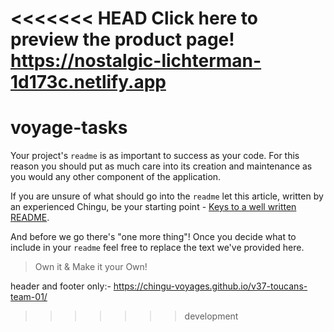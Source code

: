 <<<<<<< HEAD
Click here to preview the product page!
https://nostalgic-lichterman-1d173c.netlify.app
=======
# voyage-tasks

Your project's `readme` is as important to success as your code. For 
this reason you should put as much care into its creation and maintenance
as you would any other component of the application.

If you are unsure of what should go into the `readme` let this article,
written by an experienced Chingu, be your starting point - 
[Keys to a well written README](https://tinyurl.com/yk3wubft).

And before we go there's "one more thing"! Once you decide what to include
in your `readme` feel free to replace the text we've provided here.

> Own it & Make it your Own!

header and footer only:- https://chingu-voyages.github.io/v37-toucans-team-01/
>>>>>>> development
